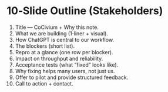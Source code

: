 <!-- status: stub; target: 150+ words -->
<!-- status: stub; target: 150+ words -->
# 10‑Slide Outline (Stakeholders)
1) Title — CoCivium + Why this note.  
2) What we are building (1‑liner + visual).  
3) How ChatGPT is central to our workflow.  
4) The blockers (short list).  
5) Repro at a glance (one row per blocker).  
6) Impact on throughput and reliability.  
7) Acceptance tests (what “fixed” looks like).  
8) Why fixing helps many users, not just us.  
9) Offer to pilot and provide structured feedback.  
10) Call to action + contact.


